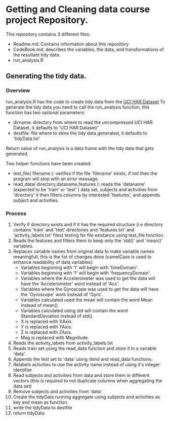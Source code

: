 Getting and Cleaning data course project Repository.
==============

This repository contains 3 different files:

* Readme.md: Contains information about this repository
* CodeBook.md: describes the variables, the data, and transformations of the resultant tidy data.
* run\_analysis.R

## Generating the tidy data.
### Overview
run\_analysis.R has the code to create tidy data from the [UCI HAR Dataset](https://d396qusza40orc.cloudfront.net/getdata%2Fprojectfiles%2FUCI%20HAR%20Dataset.zip)
To generate the tidy data you need to call the run\_analysis function, this function has two optional parameters:

* dirname: directory from where to read the uncompressed UCI HAR Dataset, it defaults to 'UCI HAR Dataset/'
* destfile: file where to store the tidy data generated, it defaults to 'tidyData.txt'

Return value of run\_analysis is a data frame with the tidy data that gets generated.

Two helper functions have been created:

* test\_file( filename ): verifies if the file 'filename' exists, if not then the program will stop with an error message.
* read\_data( directory,dataname,features ): reads the 'dataname' (expected to be 'train' or 'test' ) data set, subjects and activities from 'directory' it then filters columns by interested 'features', and appends subject and activities.

### Process

1. Verify if directory exists and if it has the required structure (i.e directory contains 'train' and 'test' directories and 'features.txt' and 'activity\_labels.txt' files) testing for file existance using test\_file function.
2. Reads the features and filters them to keep only the 'std()' and 'mean()' variables.
3. Replaces variable names from original data to make variable names meaningfull, this is the list of changes done (camelCase is used to enhance readability of data variables):
    * Variables beginning with 't' will begin with 'timeDomain'.
    * Variables beginning with 'f' will begin with 'frequencyDomain'. 
    * Variables where the Accelerometer was used to get the data will have the 'Accelerometer' word instead of 'Acc'.
    * Variables where the Gyroscope was used to get the data will have the 'Gyroscope' work instead of 'Gyro'.
    * Variables calculated used the mean will contain the word Mean instead of mean().
    * Variables calculated using std will contain the word StandardDeviation instead of std().
    * X is replaced with XAxis.
    * Y is replaced with YAxis.
    * Z is replaced with ZAxis.
    * Mag is replaced with Magnitude.
4. Reads the activity\_labels from activity\_labels.txt
5. Reads train set using the read_data function and store it in a variable 'data'.
6. Appends the test set to 'data' using rbind and read_data functions.
7. Relabels activities to use the activity name instead of using it's integer identifier.
8. Read subjects and activities from data and store them in different vectors (this is required to not duplicate columns when aggregating the data set)
9. Remove subjects and activities from 'data'.
10. Create the tidyData running aggregate using subjects and activities as key and mean as function.
11. write the tidyData to destfile
12. return tidyData